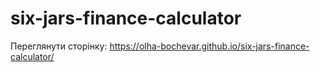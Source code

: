 # six-jars-finance-calculator

Переглянути сторінку:
https://olha-bochevar.github.io/six-jars-finance-calculator/
